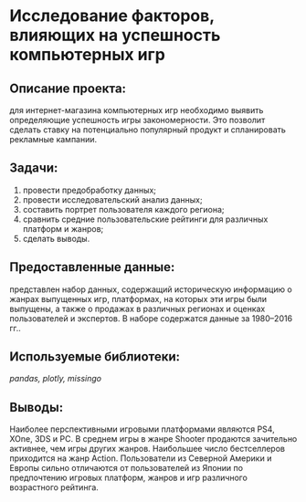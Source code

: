 # Исследование факторов, влияющих на успешность компьютерных игр

## Описание проекта: 
для интернет-магазина компьютерных игр необходимо выявить определяющие успешность игры закономерности. Это позволит сделать ставку на потенциально популярный продукт и спланировать рекламные кампании.

## Задачи:
1. провести предобработку данных;
2. провести исследовательский анализ данных;
3. составить портрет пользователя каждого региона;
4. сравнить средние пользовательские рейтинги для различных платформ и жанров;
5. сделать выводы.

## Предоставленные данные:
представлен набор данных, содержащий историческую информацию о жанрах выпущенных игр, платформах, на которых эти игры были выпущены, а также о продажах в различных регионах и оценках пользователей и экспертов. В наборе содержатся данные за 1980–2016 гг..


## Используемые библиотеки:
*pandas, plotly, missingo*

## Выводы:
Наиболее перспективными игровыми платформами являются PS4, XOne, 3DS и PC. В среднем игры в жанре Shooter продаются зачительно активнее, чем игры других жанров. Наибольшее число бестселлеров приходится на жанр Action. Пользователи из Северной Америки и Европы сильно отличаются от пользователей из Японии по предпочтению игровых платформ, жанров и игр различного возрастного рейтинга.
